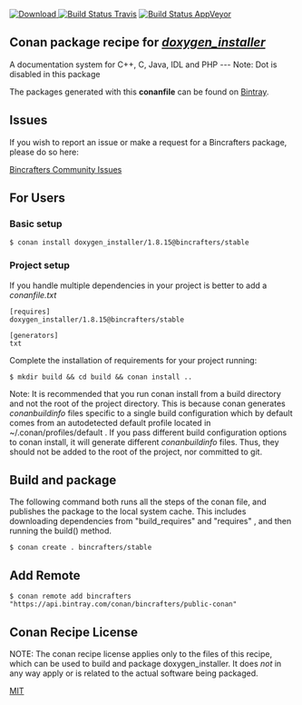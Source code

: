[![Download](https://api.bintray.com/packages/bincrafters/public-conan/doxygen_installer%3Abincrafters/images/download.svg) ](https://bintray.com/bincrafters/public-conan/doxygen_installer%3Abincrafters/_latestVersion)
[![Build Status Travis](https://travis-ci.com/bincrafters/conan-doxygen_installer.svg?branch=stable%2F1.8.15)](https://travis-ci.com/bincrafters/conan-doxygen_installer)
[![Build Status AppVeyor](https://ci.appveyor.com/api/projects/status/github/bincrafters/conan-doxygen_installer?branch=stable%2F1.8.15&svg=true)](https://ci.appveyor.com/project/bincrafters/conan-doxygen_installer)

## Conan package recipe for [*doxygen_installer*](https://github.com/doxygen/doxygen)

A documentation system for C++, C, Java, IDL and PHP --- Note: Dot is disabled in this package

The packages generated with this **conanfile** can be found on [Bintray](https://bintray.com/bincrafters/public-conan/doxygen_installer%3Abincrafters).


## Issues

If you wish to report an issue or make a request for a Bincrafters package, please do so here:

[Bincrafters Community Issues](https://github.com/bincrafters/community/issues)


## For Users

### Basic setup

    $ conan install doxygen_installer/1.8.15@bincrafters/stable

### Project setup

If you handle multiple dependencies in your project is better to add a *conanfile.txt*

    [requires]
    doxygen_installer/1.8.15@bincrafters/stable

    [generators]
    txt

Complete the installation of requirements for your project running:

    $ mkdir build && cd build && conan install ..

Note: It is recommended that you run conan install from a build directory and not the root of the project directory.  This is because conan generates *conanbuildinfo* files specific to a single build configuration which by default comes from an autodetected default profile located in ~/.conan/profiles/default .  If you pass different build configuration options to conan install, it will generate different *conanbuildinfo* files.  Thus, they should not be added to the root of the project, nor committed to git.


## Build and package

The following command both runs all the steps of the conan file, and publishes the package to the local system cache.  This includes downloading dependencies from "build_requires" and "requires" , and then running the build() method.

    $ conan create . bincrafters/stable




## Add Remote

    $ conan remote add bincrafters "https://api.bintray.com/conan/bincrafters/public-conan"


## Conan Recipe License

NOTE: The conan recipe license applies only to the files of this recipe, which can be used to build and package doxygen_installer.
It does *not* in any way apply or is related to the actual software being packaged.

[MIT](https://github.com/bincrafters/conan-doxygen_installer/blob/stable/1.8.15/LICENSE.md)
